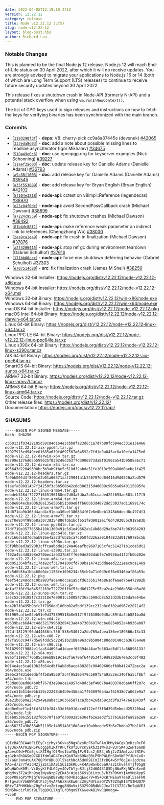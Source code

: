 ```yaml
---
date: 2022-04-05T12:19:10.471Z
version: 12.22.12
category: release
title: Node v12.22.12 (LTS)
slug: node-v12-22-12
layout: blog-post.hbs
author: Richard Lau
---
```


### Notable Changes

This is planned to be the final Node.js 12 release. Node.js 12 will
reach End-of-Life status on 30 April 2022, after which it will no
receive updates. You are strongly advised to migrate your applications
to Node.js 16 or 14 (both of which are Long Term Support (LTS) releases)
to continue to receive future security updates beyond 30 April 2022.

This release fixes a shutdown crash in Node-API (formerly N-API) and a
potential stack overflow when using `vm.runInNewContext()`.

The list of GPG keys used to sign releases and instructions on how to
fetch the keys for verifying binaries has been synchronized with the
main branch.

### Commits

* \[[`1193290f3f`](https://github.com/nodejs/node/commit/1193290f3f)] - **deps**: V8: cherry-pick cc9a8a37445e (devsnek) [#42065](https://github.com/nodejs/node/pull/42065)
* \[[`333eda8d03`](https://github.com/nodejs/node/commit/333eda8d03)] - **doc**: add a note about possible missing lines to readline.asyncIterator (Igor Mikhalev) [#34675](https://github.com/nodejs/node/pull/34675)
* \[[`518a49c0c6`](https://github.com/nodejs/node/commit/518a49c0c6)] - **doc**: use openpgp.org for keyserver examples (Nick Schonning) [#39227](https://github.com/nodejs/node/pull/39227)
* \[[`11aef2ad03`](https://github.com/nodejs/node/commit/11aef2ad03)] - **doc**: update release key for Danielle Adams (Danielle Adams) [#36793](https://github.com/nodejs/node/pull/36793)
* \[[`a9c38f1003`](https://github.com/nodejs/node/commit/a9c38f1003)] - **doc**: add release key for Danielle Adams (Danielle Adams) [#35545](https://github.com/nodejs/node/pull/35545)
* \[[`a35f553889`](https://github.com/nodejs/node/commit/a35f553889)] - **doc**: add release key for Bryan English (Bryan English) [#42102](https://github.com/nodejs/node/pull/42102)
* \[[`5f104e3218`](https://github.com/nodejs/node/commit/5f104e3218)] - **node-api**: cctest on v8impl::Reference (legendecas) [#38970](https://github.com/nodejs/node/pull/38970)
* \[[`e23c04f0dc`](https://github.com/nodejs/node/commit/e23c04f0dc)] - **node-api**: avoid SecondPassCallback crash (Michael Dawson) [#38899](https://github.com/nodejs/node/pull/38899)
* \[[`a7224c9559`](https://github.com/nodejs/node/commit/a7224c9559)] - **node-api**: fix shutdown crashes (Michael Dawson) [#38492](https://github.com/nodejs/node/pull/38492)
* \[[`81b4dc88f1`](https://github.com/nodejs/node/commit/81b4dc88f1)] - **node-api**: make reference weak parameter an indirect link to references (Chengzhong Wu) [#38000](https://github.com/nodejs/node/pull/38000)
* \[[`2aa9ca1ea9`](https://github.com/nodejs/node/commit/2aa9ca1ea9)] - **node-api**: fix crash in finalization (Michael Dawson) [#37876](https://github.com/nodejs/node/pull/37876)
* \[[`a2f4206415`](https://github.com/nodejs/node/commit/a2f4206415)] - **node-api**: stop ref gc during environment teardown (Gabriel Schulhof) [#37616](https://github.com/nodejs/node/pull/37616)
* \[[`171bb66ccc`](https://github.com/nodejs/node/commit/171bb66ccc)] - **node-api**: force env shutdown deferring behavior (Gabriel Schulhof) [#37303](https://github.com/nodejs/node/pull/37303)
* \[[`e707514c80`](https://github.com/nodejs/node/commit/e707514c80)] - **src**: fix finalization crash (James M Snell) [#38250](https://github.com/nodejs/node/pull/38250)

Windows 32-bit Installer: https://nodejs.org/dist/v12.22.12/node-v12.22.12-x86.msi \
Windows 64-bit Installer: https://nodejs.org/dist/v12.22.12/node-v12.22.12-x64.msi \
Windows 32-bit Binary: https://nodejs.org/dist/v12.22.12/win-x86/node.exe \
Windows 64-bit Binary: https://nodejs.org/dist/v12.22.12/win-x64/node.exe \
macOS 64-bit Installer: https://nodejs.org/dist/v12.22.12/node-v12.22.12.pkg \
macOS Intel 64-bit Binary: https://nodejs.org/dist/v12.22.12/node-v12.22.12-darwin-x64.tar.gz \
Linux 64-bit Binary: https://nodejs.org/dist/v12.22.12/node-v12.22.12-linux-x64.tar.xz \
Linux PPC LE 64-bit Binary: https://nodejs.org/dist/v12.22.12/node-v12.22.12-linux-ppc64le.tar.xz \
Linux s390x 64-bit Binary: https://nodejs.org/dist/v12.22.12/node-v12.22.12-linux-s390x.tar.xz \
AIX 64-bit Binary: https://nodejs.org/dist/v12.22.12/node-v12.22.12-aix-ppc64.tar.gz \
SmartOS 64-bit Binary: https://nodejs.org/dist/v12.22.12/node-v12.22.12-sunos-x64.tar.xz \
ARMv7 32-bit Binary: https://nodejs.org/dist/v12.22.12/node-v12.22.12-linux-armv7l.tar.xz \
ARMv8 64-bit Binary: https://nodejs.org/dist/v12.22.12/node-v12.22.12-linux-arm64.tar.xz \
Source Code: https://nodejs.org/dist/v12.22.12/node-v12.22.12.tar.gz \
Other release files: https://nodejs.org/dist/v12.22.12/ \
Documentation: https://nodejs.org/docs/v12.22.12/api/

### SHASUMS

```
-----BEGIN PGP SIGNED MESSAGE-----
Hash: SHA256

c360131f03422105d59c84d164e3cbb8fa23d6c1a7d7b80fc594ec331e13a466  node-v12.22.12-aix-ppc64.tar.gz
32927913ed549ce01685a6f9f4697567a64592c7fd1e9a845ac8a10efa1475e6  node-v12.22.12-darwin-x64.tar.gz
95799e1276d65b599635f839248d3b3f7d3986873da8f01902a541b9588a6c71  node-v12.22.12-darwin-x64.tar.xz
495643d22049308bc3b3ab9fbe5c518df2abda51fe1013c509a80d0aebe1f425  node-v12.22.12-headers.tar.gz
7a9bb004d3f5061d2b01a66371aaf29041a1b246707dd04416d9d0326a2bd579  node-v12.22.12-headers.tar.xz
91aefa690914b7f24250f3c0b560b42c6d306315d40009c96b5a6940115895fe  node-v12.22.12-linux-arm64.tar.gz
eebdeb528df727271635196188ed7d04a5dba2c61ccaded22f693ae501cf17f5  node-v12.22.12-linux-arm64.tar.xz
bb68e804ecba00b30a135e505b51509e8ffb666b3d4872dd53037ad11699174c  node-v12.22.12-linux-armv7l.tar.gz
31d071da9b365d4acd4c91eaa36bef386834f67e8e0beb1348b6decd8c497df3  node-v12.22.12-linux-armv7l.tar.xz
a32f0e934f99b68a30738354880fd61bcf651f8d9012e1f0d439205bc918a83b  node-v12.22.12-linux-ppc64le.tar.gz
37df710a3577655b410b1300491c5d1e49662ab14b88d29a3be74fc063964203  node-v12.22.12-linux-ppc64le.tar.xz
d73166dc687ddaab926e4aa2df6b26ca7c050fd326aa0104a833d0176978bc5b  node-v12.22.12-linux-s390x.tar.gz
55f9bb6ed3a590b3cffcaabbde2c24a46aafbc9687105cfac514271b1cda5dc2  node-v12.22.12-linux-s390x.tar.xz
ff92a45c4d03e8e270bec1ab337b8fff6e9de293dabfe7e8936a41f2fb0b202e  node-v12.22.12-linux-x64.tar.gz
e6d052364bfa2c17da92cf31794100cfd709ba147415ddaeed2222eec9ca1469  node-v12.22.12-linux-x64.tar.xz
a7c5d6b56a1bb468d04c1156fe1696234c55cb9a71c0d9c0f6e8346baf86a53c  node-v12.22.12.pkg
feef54c248cdac9ba983face48dcce1a5cfd6355b1746861dfeaed76e472992b  node-v12.22.12-sunos-x64.tar.gz
4dfaf2f0ff9a645f2169e722720ffbf5fed661275c55ea2e4e2966e358cd8af0  node-v12.22.12-sunos-x64.tar.xz
1a5c52c50185f7c23318e7e8001cc58054736acb98cb8c523d33b136da9e54be  node-v12.22.12.tar.gz
bc42b7f8495b9bfc7f7850dd180bb02a5bdf139cc232b8c6f02a6967e20714f2  node-v12.22.12.tar.xz
95f969cafbe02eb91e9d375899518b8e517f9f16300d040ac89fdaf4b881ba8d  node-v12.22.12-win-x64.7z
09639bac66d4dc4dd52179968209413ad4b7360e917dcbe8834052a4b936a087  node-v12.22.12-win-x64.zip
172df18129f96dd44636fc750f538e530f2a2db765a4bea136ee189566a13c33  node-v12.22.12-win-x86.7z
2f7fa563c9477d5e9fddc5c22451b21b8a963c9b5004c80dd0140c3a3675a4e8  node-v12.22.12-win-x86.zip
76102997f9084e1faa544693ad1daeef68394d46ae7e363ad8df1fa86896133f  node-v12.22.12-x64.msi
68a5f1198cf76b85ca9eb8819c1e3fa670af6440534f59d920d267ea3cc0f402  node-v12.22.12-x86.msi
b014e4ec5ca810b2fb54cdbf6ab8d6acc488285c98469606efb8b412472bec2a  win-x64/node.exe
28e5c24831deedbf4fb8a9560f2c4f95205479c589f54a9a53ec346f6a5cf8bf  win-x64/node.lib
f53de068ed884b0bf767d3e98aca14957d48dc3ef4067ba400378c6a60ff207c  win-x64/node_pdb.7z
eb2ce31b514ee6b130c22248464b9e456aa17f930976a4aaf61938d7a063e9a7  win-x64/node_pdb.zip
d8e21b6590e2542949e8abac1903665871ca3bc426da59c3d3fa37476e18439f  win-x86/node.exe
dad0e6bef1c45f4f43fbf84c33df6b910ace8122eff3f8d39d5ebecd25320ba4  win-x86/node.lib
b5ab85386155182f0b570f1a0fd30092a5e30ef62e2ed2f5376162efea92e2e9  win-x86/node_pdb.7z
4ab50237a9b8334b51105c1405148f16d8ace10a0bcede53b6e7bdda27bb18f3  win-x86/node_pdb.zip
-----BEGIN PGP SIGNATURE-----

iQIzBAEBCAAdFiEEyC+jrhy+3Gvka5NgxDzsRcF6uTwFAmJMMykACgkQxDzsRcF6
uTy3uxAAr0IBR5P6cggphIRfYRFCfkUfZUYcnyaXb3zIW+sIF83T5K4u2wHtSGRD
gAbesC0d+PCm5jslXZIHgfOfMmq1LwYOg1Pz91Ls2jK84jANj2zZ3AmfzzatN1Fs
qzGzb+8hQASqO7XD1fdmlAD4TesXQoH7ab69NoBRiP5MPWLBnS8nVWFPfJUkCxO+
zJ/aGnJmm4tuAX78QPOY8Du0Jl5YethDcA5dnR9ECmIZfcBQ4w5Yf6gEe+Jgdzna
MAG+d/Z77fA3cM2jjZSCihA8iSUiIQkRLu+K4A5WGvbcSa9/s2ICkvalmTjf05g8
WOqHWCwX0MlrVi8yyKfF4LG2yv4QvTbYje8Jtj32d6O431Q5DjN6xPXj5KYnSvv0
qMqMvs3T2Aihn9sqINyaNrp7yEK43+Wiez569sBiixtu5/b3YPDKmYjAmVMpkyp5
zoeVO8aqP5YMjqfGYGwqGDBsw0pr6O4b1qqEwq7V+O5+OxBrHEauVTeaDl5zeFh0
RrlgvaUrVb6EWa8tPsJjVyAFA6zXnXEw6nc2GyPdYLmzOYZVT3ZXqB13YSIMUQ7F
0R+zTJPHHKbNq7HgFxfvvZdtegg8NNnVxtS3Z9O0RdbbCJea7lC372C/Re7qWVEJ
50NSkwc1rlHSt9LTlgQ9CLlAgTLrBhgo9TXGwewAB1VvRQ0mdg4=
=v5oK
-----END PGP SIGNATURE-----

```
